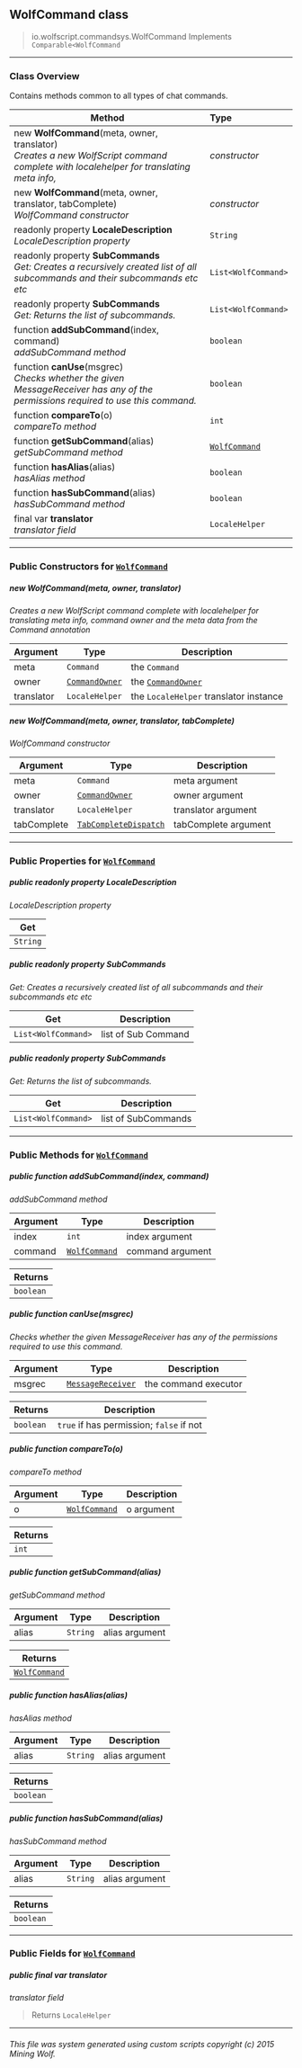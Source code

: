 ## WolfCommand __class__

>io.wolfscript.commandsys.WolfCommand
>Implements `Comparable<WolfCommand`

---

### Class Overview

Contains methods common to all types of chat commands.

Method | Type   
--- | :--- 
new __WolfCommand__(meta, owner, translator) <br> _Creates a new WolfScript command complete with localehelper for translating meta info,_ | _constructor_
new __WolfCommand__(meta, owner, translator, tabComplete) <br> _WolfCommand constructor_ | _constructor_
 readonly property __LocaleDescription__ <br> _LocaleDescription property_ | `String`
 readonly property __SubCommands__ <br> _Get: Creates a recursively created list of all subcommands and their subcommands etc etc_ | `List<WolfCommand>`
 readonly property __SubCommands__ <br> _Get: Returns the list of subcommands._ | `List<WolfCommand>`
 function __addSubCommand__(index, command) <br> _addSubCommand method_ | `boolean`
 function __canUse__(msgrec) <br> _Checks whether the given MessageReceiver has any of the permissions required to use this command._ | `boolean`
 function __compareTo__(o) <br> _compareTo method_ | `int`
 function __getSubCommand__(alias) <br> _getSubCommand method_ | [`WolfCommand`](WolfCommand.md)
 function __hasAlias__(alias) <br> _hasAlias method_ | `boolean`
 function __hasSubCommand__(alias) <br> _hasSubCommand method_ | `boolean`
final var __translator__ <br> _translator field_ | `LocaleHelper`



---

### Public Constructors for [`WolfCommand`](WolfCommand.md)

##### <a id='wolfcommand'></a>new __WolfCommand__(meta, owner, translator) 

_Creates a new WolfScript command complete with localehelper for translating meta info, command owner and the meta data from the Command annotation_

Argument | Type | Description  
--- | --- | --- 
meta | `Command` | the `Command`
owner | [`CommandOwner`](CommandOwner.md) | the [`CommandOwner`](CommandOwner.md)
translator | `LocaleHelper` | the `LocaleHelper` translator instance

##### <a id='wolfcommand'></a>new __WolfCommand__(meta, owner, translator, tabComplete) 

_WolfCommand constructor_

Argument | Type | Description  
--- | --- | --- 
meta | `Command` | meta argument
owner | [`CommandOwner`](CommandOwner.md) | owner argument
translator | `LocaleHelper` | translator argument
tabComplete | [`TabCompleteDispatch`](TabCompleteDispatch.md) | tabComplete argument

---

### Public Properties for [`WolfCommand`](WolfCommand.md)

##### <a id='localedescription'></a>public  readonly property __LocaleDescription__

_LocaleDescription property_

Get | 
--- | 
`String` |



##### <a id='subcommands'></a>public  readonly property __SubCommands__

_Get: Creates a recursively created list of all subcommands and their subcommands etc etc_

Get | Description
--- | --- 
`List<WolfCommand>` | list of Sub Command



##### <a id='subcommands'></a>public  readonly property __SubCommands__

_Get: Returns the list of subcommands._

Get | Description
--- | --- 
`List<WolfCommand>` | list of SubCommands



---

### Public Methods for [`WolfCommand`](WolfCommand.md)

##### <a id='addsubcommand'></a>public  function __addSubCommand__(index, command)

_addSubCommand method_

Argument | Type | Description  
--- | --- | --- 
index | `int` | index argument
command | [`WolfCommand`](WolfCommand.md) | command argument

Returns | 
--- | 
`boolean` |


##### <a id='canuse'></a>public  function __canUse__(msgrec)

_Checks whether the given MessageReceiver has any of the permissions required to use this command._

Argument | Type | Description  
--- | --- | --- 
msgrec | [`MessageReceiver`](../chat/MessageReceiver.md) | the command executor

Returns | Description
--- | --- 
`boolean` | `true` if has permission; `false` if not


##### <a id='compareto'></a>public  function __compareTo__(o)

_compareTo method_

Argument | Type | Description  
--- | --- | --- 
o | [`WolfCommand`](WolfCommand.md) | o argument

Returns | 
--- | 
`int` |


##### <a id='getsubcommand'></a>public  function __getSubCommand__(alias)

_getSubCommand method_

Argument | Type | Description  
--- | --- | --- 
alias | `String` | alias argument

Returns | 
--- | 
[`WolfCommand`](WolfCommand.md) |


##### <a id='hasalias'></a>public  function __hasAlias__(alias)

_hasAlias method_

Argument | Type | Description  
--- | --- | --- 
alias | `String` | alias argument

Returns | 
--- | 
`boolean` |


##### <a id='hassubcommand'></a>public  function __hasSubCommand__(alias)

_hasSubCommand method_

Argument | Type | Description  
--- | --- | --- 
alias | `String` | alias argument

Returns | 
--- | 
`boolean` |


---

### Public Fields for [`WolfCommand`](WolfCommand.md)

##### <a id='translator'></a>public final var __translator__

_translator field_

>Returns
>  `LocaleHelper`

---


###### This file was system generated using custom scripts copyright (c) 2015 Mining Wolf.
	

